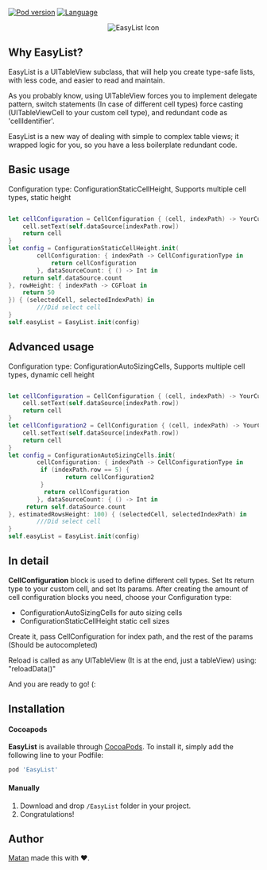

[![Pod version](https://img.shields.io/cocoapods/v/EasyList.svg?style=flat)](http://cocoadocs.org/docsets/EasyList)
[![Language](https://img.shields.io/badge/language-swift-orange.svg?style=flat)](https://developer.apple.com/swift)

<p align = "center"><img src="https://i.imgur.com/GlCRkUL.png" alt="EasyList Icon"/></p>


## Why EasyList?


EasyList is a UITableView subclass, that will help you create type-safe lists, with less code, and easier to read and maintain.

As you probably know, using UITableView forces you to implement delegate pattern, switch statements (In case of different cell types) force casting (UITableViewCell to your custom cell type), and redundant code as 'cellIdentifier'.

EasyList is a new way of dealing with simple to complex table views; it wrapped logic for you, so you have a less boilerplate redundant code.

## Basic usage
Configuration type: ConfigurationStaticCellHeight, Supports multiple cell types, static height

```Swift

let cellConfiguration = CellConfiguration { (cell, indexPath) -> YourCustomCell in
    cell.setText(self.dataSource[indexPath.row])
    return cell
}
let config = ConfigurationStaticCellHeight.init(
        cellConfiguration: { indexPath -> CellConfigurationType in
            return cellConfiguration
        }, dataSourceCount: { () -> Int in
    return self.dataSource.count
}, rowHeight: { indexPath -> CGFloat in
    return 50
}) { (selectedCell, selectedIndexPath) in
        ///Did select cell
}
self.easyList = EasyList.init(config)

```

## Advanced usage
Configuration type: ConfigurationAutoSizingCells, Supports multiple cell types, dynamic cell height

```Swift

let cellConfiguration = CellConfiguration { (cell, indexPath) -> YourCustomCell in
    cell.setText(self.dataSource[indexPath.row])
    return cell
}
let cellConfiguration2 = CellConfiguration { (cell, indexPath) -> YourCustomCellWithDinamicSize in
    cell.setText(self.dataSource[indexPath.row])
    return cell
}
let config = ConfigurationAutoSizingCells.init(
        cellConfiguration: { indexPath -> CellConfigurationType in
         if (indexPath.row == 5) {
                return cellConfiguration2
         }
          return cellConfiguration 
        }, dataSourceCount: { () -> Int in
     return self.dataSource.count
}, estimatedRowsHeight: 100) { (selectedCell, selectedIndexPath) in
        ///Did select cell
}
self.easyList = EasyList.init(config)

```

## In detail

**CellConfiguration** block is used to define different cell types.
Set Its return type to your custom cell, and set Its params.
After creating the amount of cell configuration blocks you need, choose your Configuration type:
- ConfigurationAutoSizingCells for auto sizing cells
- ConfigurationStaticCellHeight static cell sizes

Create it, pass CellConfiguration for index path, and the rest of the params (Should be autocompleted)

Reload is called as any UITableView (It is at the end, just a tableView) using: "reloadData()"

And you are ready to go! (:

## Installation

#### Cocoapods
**EasyList** is available through [CocoaPods](http://cocoapods.org). To install
it, simply add the following line to your Podfile:

```ruby
pod 'EasyList'
```

#### Manually
1. Download and drop ```/EasyList``` folder in your project.  
2. Congratulations!  

## Author

[Matan](https://github.com/mcmatan) made this with ❤️.
